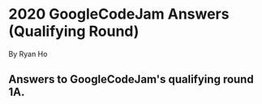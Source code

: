 # 2020 GoogleCodeJam Answers (Qualifying Round)

By Ryan Ho 

## Answers to GoogleCodeJam's qualifying round 1A.
